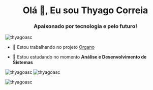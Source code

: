 <h1 align="center">Olá 👋, Eu sou Thyago Correia</h1>
<h3 align="center">Apaixonado por tecnologia e pelo futuro!</h3>

<p align="left"> <img src= "https://komarev.com/ghpvc/?username=thyagoasc&label=Profile%20views&color=0e75b6&style=flat" alt="thyagoasc" /> </p>

- 🔭 Estou trabalhando no projeto [Organo](https://github.com/thyagoasc/organo)

- 🌱 Estou estudando no momento **Análise e Desenvolvimento de Sistemas**

<p><img align="left" src="https://github-readme-stats.vercel.app/api/top-langs?username=thyagoasc&show_icons=true&locale=en&layout=compact" alt="thyagoasc" /> </p>

<p> <img align="center" src="https://github-readme-stats.vercel.app/api?username=thyagoasc&show_icons=true&locale=en" alt="thyagoasc" /> </p>

<p><img align="center" src="https://github-readme-streak-stats.herokuapp.com/?user=thyagoasc&" alt="thyagoasc" /></p>
